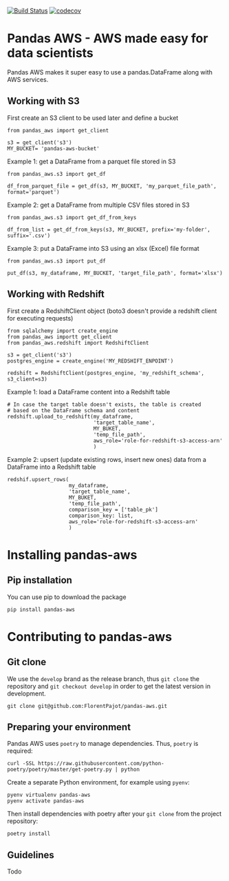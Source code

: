 [![Build Status](https://travis-ci.com/FlorentPajot/pandas-aws.svg?branch=master)](https://travis-ci.com/FlorentPajot/pandas-aws) [![codecov](https://codecov.io/gh/FlorentPajot/pandas-aws/branch/master/graph/badge.svg)](https://codecov.io/gh/FlorentPajot/pandas-aws)

# Pandas AWS - AWS made easy for data scientists

Pandas AWS makes it super easy to use a pandas.DataFrame along with AWS services.

## Working with S3

First create an S3 client to be used later and define a bucket
```
from pandas_aws import get_client

s3 = get_client('s3')
MY_BUCKET= 'pandas-aws-bucket'
```
Example 1: get a DataFrame from a parquet file stored in S3
```
from pandas_aws.s3 import get_df

df_from_parquet_file = get_df(s3, MY_BUCKET, 'my_parquet_file_path', format='parquet')
```
Example 2: get a DataFrame from multiple CSV files stored in S3
```
from pandas_aws.s3 import get_df_from_keys

df_from_list = get_df_from_keys(s3, MY_BUCKET, prefix='my-folder', suffix='.csv')
```
Example 3: put a DataFrame into S3 using an xlsx (Excel) file format
```
from pandas_aws.s3 import put_df

put_df(s3, my_dataframe, MY_BUCKET, 'target_file_path', format='xlsx')
```

## Working with Redshift

First create a RedshiftClient object (boto3 doesn't provide a redshift client for executing requests)
```
from sqlalchemy import create_engine
from pandas_aws importt get_client
from pandas_aws.redshift import RedshiftClient

s3 = get_client('s3')
postgres_engine = create_engine('MY_REDSHIFT_ENPOINT')

redshift = RedshiftClient(postgres_engine, 'my_redshift_schema', s3_client=s3)
```
Example 1: load a DataFrame content into a Redshift table
```
# In case the target table doesn't exists, the table is created
# based on the DataFrame schema and content
redshift.upload_to_redshift(my_dataframe,
                            'target_table_name',
                            MY_BUKET,
                            'temp_file_path',
                            aws_role='role-for-redshift-s3-access-arn'
                            )

```
Example 2: upsert (update existing rows, insert new ones) data from a DataFrame into a Redshift table
```
redshif.upsert_rows(
                    my_dataframe,
                    'target_table_name',
                    MY_BUKET,
                    'temp_file_path',
                    comparison_key = ['table_pk']
                    comparison_key: list,
                    aws_role='role-for-redshift-s3-access-arn'
                    )
```

# Installing pandas-aws

## Pip installation

You can use pip to download the package

`pip install pandas-aws`

# Contributing to pandas-aws

## Git clone

We use the `develop` brand as the release branch, thus `git clone` the repository and `git checkout develop` in order to get the latest version in development.

```
git clone git@github.com:FlorentPajot/pandas-aws.git
```

## Preparing your environment

Pandas AWS uses `poetry` to manage dependencies. Thus, `poetry` is required:

`curl -SSL https://raw.githubusercontent.com/python-poetry/poetry/master/get-poetry.py | python`

Create a separate Python environment, for example using `pyenv`:

```
pyenv virtualenv pandas-aws
pyenv activate pandas-aws
```
Then install dependencies with poetry after your `git clone` from the project repository:

`poetry install`

## Guidelines

Todo

